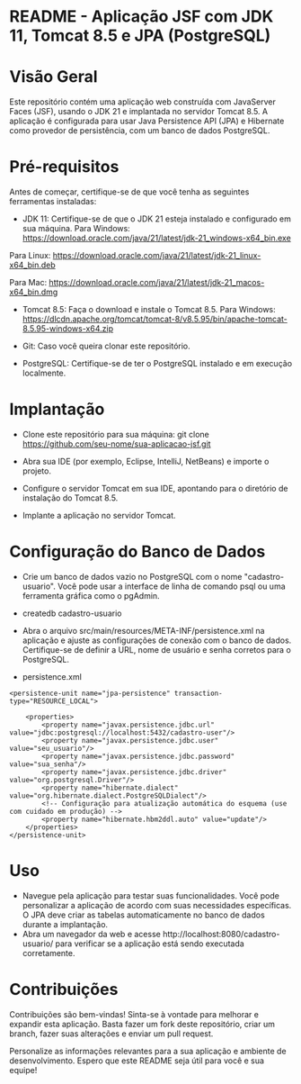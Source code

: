 # README - Aplicação JSF com JDK 11, Tomcat 8.5 e JPA (PostgreSQL)
# Visão Geral
Este repositório contém uma aplicação web construída com JavaServer Faces (JSF), usando o JDK 21 e implantada no servidor Tomcat 8.5. A aplicação é configurada para usar Java Persistence API (JPA) e Hibernate como provedor de persistência, com um banco de dados PostgreSQL.

# Pré-requisitos
Antes de começar, certifique-se de que você tenha as seguintes ferramentas instaladas:

- JDK 11: Certifique-se de que o JDK 21 esteja instalado e configurado em sua máquina.
Para Windows:
https://download.oracle.com/java/21/latest/jdk-21_windows-x64_bin.exe

Para Linux:
https://download.oracle.com/java/21/latest/jdk-21_linux-x64_bin.deb

Para Mac:
https://download.oracle.com/java/21/latest/jdk-21_macos-x64_bin.dmg

- Tomcat 8.5: Faça o download e instale o Tomcat 8.5.
Para Windows:
https://dlcdn.apache.org/tomcat/tomcat-8/v8.5.95/bin/apache-tomcat-8.5.95-windows-x64.zip

- Git: Caso você queira clonar este repositório.

- PostgreSQL: Certifique-se de ter o PostgreSQL instalado e em execução localmente.

# Implantação
- Clone este repositório para sua máquina:
git clone https://github.com/seu-nome/sua-aplicacao-jsf.git

- Abra sua IDE (por exemplo, Eclipse, IntelliJ, NetBeans) e importe o projeto.

- Configure o servidor Tomcat em sua IDE, apontando para o diretório de instalação do Tomcat 8.5.

- Implante a aplicação no servidor Tomcat.

# Configuração do Banco de Dados
- Crie um banco de dados vazio no PostgreSQL com o nome "cadastro-usuario". Você pode usar a interface de linha de comando psql ou uma ferramenta gráfica como o pgAdmin.

- createdb cadastro-usuario

- Abra o arquivo src/main/resources/META-INF/persistence.xml na aplicação e ajuste as configurações de conexão com o banco de dados. Certifique-se de definir a URL, nome de usuário e senha corretos para o PostgreSQL.

- persistence.xml
<?xml version="1.0" encoding="UTF-8"?>
<persistence xmlns="http://xmlns.jcp.org/xml/ns/persistence"
             xmlns:xsi="http://www.w3.org/2001/XMLSchema-instance"
             xsi:schemaLocation="http://xmlns.jcp.org/xml/ns/persistence http://xmlns.jcp.org/xml/ns/persistence/persistence_2_1.xsd"
             version="2.1">

    <persistence-unit name="jpa-persistence" transaction-type="RESOURCE_LOCAL">

        <properties>
            <property name="javax.persistence.jdbc.url" value="jdbc:postgresql://localhost:5432/cadastro-user"/>
            <property name="javax.persistence.jdbc.user" value="seu_usuario"/>
            <property name="javax.persistence.jdbc.password" value="sua_senha"/>
            <property name="javax.persistence.jdbc.driver" value="org.postgresql.Driver"/>
            <property name="hibernate.dialect" value="org.hibernate.dialect.PostgreSQLDialect"/>
            <!-- Configuração para atualização automática do esquema (use com cuidado em produção) -->
            <property name="hibernate.hbm2ddl.auto" value="update"/>
        </properties>
    </persistence-unit>
</persistence>


# Uso
- Navegue pela aplicação para testar suas funcionalidades. Você pode personalizar a aplicação de acordo com suas necessidades específicas. O JPA deve criar as tabelas automaticamente no banco de dados durante a implantação.
- Abra um navegador da web e acesse http://localhost:8080/cadastro-usuario/ para verificar se a aplicação está sendo executada corretamente.

# Contribuições
Contribuições são bem-vindas! Sinta-se à vontade para melhorar e expandir esta aplicação. Basta fazer um fork deste repositório, criar um branch, fazer suas alterações e enviar um pull request.

Personalize as informações relevantes para a sua aplicação e ambiente de desenvolvimento. Espero que este README seja útil para você e sua equipe!





